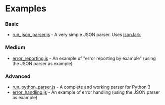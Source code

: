# Examples

### Basic

- [run_json_parser.js](run_json_parser.js) - A very simple JSON parser. Uses [json.lark](json.lark)

### Medium

- [error_reporting.js](error_reporting.js) - An example of "error reporting by example" (using the JSON parser as example)

### Advanced

- [run_python_parser.js](run_python_parser.js) - A complete and working parser for Python 3
- [error_handling.js](error_handling.js) - An example of error handling (using the JSON parser as example)